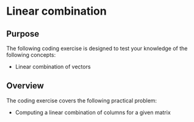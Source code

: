 # Linear combination

## Purpose

The following coding exercise is designed to test your knowledge of the following concepts:
* Linear combination of vectors

## Overview

The coding exercise covers the following practical problem:
* Computing a linear combination of columns for a given matrix